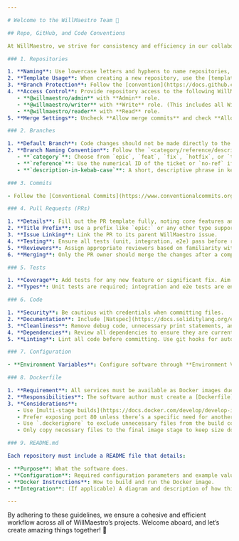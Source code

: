 ```yaml
---

# Welcome to the WillMaestro Team 🙌

## Repo, GitHub, and Code Conventions

At WillMaestro, we strive for consistency and efficiency in our collaborative efforts. Following these conventions helps streamline our workflow, making it easier for both new and seasoned team members to contribute effectively.

### 1. Repositories

1. **Naming**: Use lowercase letters and hyphens to name repositories, like `my-new-repo`.
2. **Template Usage**: When creating a new repository, use the [template-repository](https://github.com/willmaestro/template-repository) as a base. If you have an existing repository that doesn't use this template, please add our [issue templates](https://github.com/willmaestro/template-repository/tree/main/.github/ISSUE_TEMPLATE) and [pull request template](https://github.com/willmaestro/template-repository/blob/main/.github/pull_request_template.md).
3. **Branch Protection**: Follow the [convention](https://docs.github.com/en/repositories/configuring-branches-and-merges-in-your-repository/managing-protected-branches/managing-a-branch-protection-rule) of a locked main branch, with separate branches for features and fixes.
4. **Access Control**: Provide repository access to the following WillMaestro teams:
   - **@willmaestro/admin** with **Admin** role.
   - **@willmaestro/writer** with **Write** role. (This includes all WillMaestro developers.)
   - **@willmaestro/reader** with **Read** role.
5. **Merge Settings**: Uncheck **Allow merge commits** and check **Allow squash merging** in the repository's **General** settings.

### 2. Branches

1. **Default Branch**: Code changes should not be made directly to the default branch (e.g., `main`, `develop`, `master`).
2. **Branch Naming Convention**: Follow the `<category/reference/description-in-kebab-case>` format:
   - **`category`**: Choose from `epic`, `feat`, `fix`, `hotfix`, or `test`.
   - **`reference`**: Use the numerical ID of the ticket or `no-ref` if none.
   - **`description-in-kebab-case`**: A short, descriptive phrase in kebab-case.

### 3. Commits

- Follow the [Conventional Commits](https://www.conventionalcommits.org/en/v1.0.0/) standard for commit messages.

### 4. Pull Requests (PRs)

1. **Details**: Fill out the PR template fully, noting core features and changes.
2. **Title Prefix**: Use a prefix like `epic:` or any other type supported by [Conventional Commits](https://www.conventionalcommits.org/en/v1.0.0/).
3. **Issue Linking**: Link the PR to its parent WillMaestro issue.
4. **Testing**: Ensure all tests (unit, integration, e2e) pass before requesting a review.
5. **Reviewers**: Assign appropriate reviewers based on familiarity with the codebase—1 for minor changes, at least 2 for major changes.
6. **Merging**: Only the PR owner should merge the changes after a completed review.

### 5. Tests

1. **Coverage**: Add tests for any new feature or significant fix. Aim for comprehensive coverage of all execution paths (e.g., all `if` branches, `switch` statements).
2. **Types**: Unit tests are required; integration and e2e tests are encouraged if available.

### 6. Code

1. **Security**: Be cautious with credentials when committing files.
2. **Documentation**: Include [Natspec](https://docs.soliditylang.org/en/stable/natspec-format.html) comments for smart contracts and high-level comments as needed.
3. **Cleanliness**: Remove debug code, unnecessary print statements, and comments before committing.
4. **Dependencies**: Review all dependencies to ensure they are currently used and safe. Prefer widely maintained open-source projects.
5. **Linting**: Lint all code before committing. Use git hooks for automated linting on commit.

### 7. Configuration

- **Environment Variables**: Configure software through **Environment Variables**. Include an `env.example` file in the repository to show required environment variables.

### 8. Dockerfile

1. **Requirement**: All services must be available as Docker images due to WillMaestro’s Kubernetes infrastructure.
2. **Responsibilities**: The software author must create a [Dockerfile](https://docs.docker.com/engine/reference/builder/) and provide build/run instructions.
3. **Considerations**:
   - Use [multi-stage builds](https://docs.docker.com/develop/develop-images/multistage-build/) to minimize image size.
   - Prefer exposing port 80 unless there’s a specific need for another port.
   - Use `.dockerignore` to exclude unnecessary files from the build context.
   - Only copy necessary files to the final image stage to keep size down.

### 9. README.md

Each repository must include a README file that details:

- **Purpose**: What the software does.
- **Configuration**: Required configuration parameters and example values.
- **Docker Instructions**: How to build and run the Docker image.
- **Integration**: (If applicable) A diagram and description of how this system interacts with external systems, such as blockchain, APIs, databases, or other services.

---
```


By adhering to these guidelines, we ensure a cohesive and efficient workflow across all of WillMaestro’s projects. Welcome aboard, and let’s create amazing things together! 🎉
